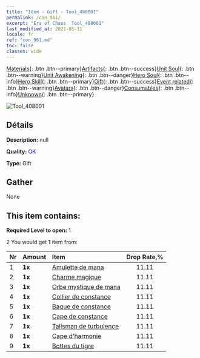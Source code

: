 ```yaml
---
title: "Item - Gift - Tool_408001"
permalink: /con_961/
excerpt: "Era of Chaos  Tool_408001"
last_modified_at: 2021-05-11
locale: fr
ref: "con_961.md"
toc: false
classes: wide
---
```

 [Materials](/ItemsFR/){: .btn .btn--primary}[Artifacts](/ItemsFR/Artifacts/){: .btn .btn--success}[Unit Soul](/ItemsFR/UnitSoul/){: .btn .btn--warning}[Unit Awakening](/ItemsFR/UnitAwakening/){: .btn .btn--danger}[Hero Soul](/ItemsFR/HeroSoul/){: .btn .btn--info}[Hero Skill](/ItemsFR/HeroSkill/){: .btn .btn--primary}[Gift](/ItemsFR/Gift/){: .btn .btn--success}[Event related](/ItemsFR/Events/){: .btn .btn--warning}[Avatars](/ItemsFR/Avatars/){: .btn .btn--danger}[Consumables](/ItemsFR/Consumables/){: .btn .btn--info}[Unknown](/ItemsFR/Unknown/){: .btn .btn--primary}

 ![Tool_408001](/images/t/i_907046.png)

## Détails
 **Description:** null

 **Quality:** <span style="color: #0000CD">OK</span>

 **Type:** Gift

## Gather

  None

## This item contains:

 **Required Level to open:** 1

 2 You would get **1** item  from:

  | Nr | Amount |     Item    | Drop Rate,% |
  |:---|:-------|:------------|:---------:|
  | 1 |  **1x** | [Amulette de mana](/ItemsFR/art_112/) | 11.11 | 
  | 2 |  **1x** | [Charme magique](/ItemsFR/art_113/) | 11.11 | 
  | 3 |  **1x** | [Orbe mystique de mana](/ItemsFR/art_114/) | 11.11 | 
  | 4 |  **1x** | [Collier de constance](/ItemsFR/art_115/) | 11.11 | 
  | 5 |  **1x** | [Bague de constance](/ItemsFR/art_116/) | 11.11 | 
  | 6 |  **1x** | [Cape de constance](/ItemsFR/art_117/) | 11.11 | 
  | 7 |  **1x** | [Talisman de turbulence](/ItemsFR/art_118/) | 11.11 | 
  | 8 |  **1x** | [Cape d'harmonie](/ItemsFR/art_119/) | 11.11 | 
  | 9 |  **1x** | [Bottes du tigre](/ItemsFR/art_120/) | 11.11 | 
